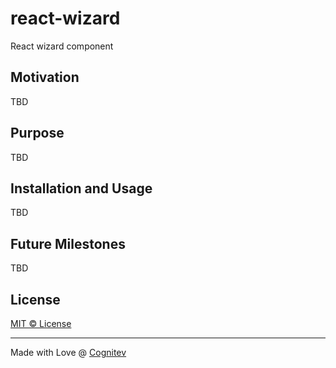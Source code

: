 # react-wizard
React wizard component

## Motivation
TBD

## Purpose
TBD

## Installation and Usage
TBD

## Future Milestones
TBD
###

## License
[MIT © License](https://github.com/ahashem/sern/blob/master/LICENSE)

--------
Made with Love @ [Cognitev](https://cognitev.com/)  
